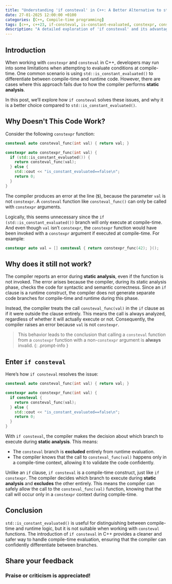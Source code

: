 ```yaml
---
title: "Understanding 'if consteval' in C++: A Better Alternative to std::is_constant_evaluated()"
date: 27-01-2025 12:00:00 +0100
categories: [C++, Compile-time programming]
tags: [c++, c++23, if-consteval, is-constant-evaluated, constexpr, consteval, compile-time, static-analysis, consteval-functions]
description: "A detailed exploration of 'if consteval' and its advantages over std::is_constant_evaluated() in C++."
---
```


## Introduction

When working with `constexpr` and `consteval` in C++, developers may run into some limitations when attempting to evaluate conditions at compile-time. One common scenario is using `std::is_constant_evaluated()` to differentiate between compile-time and runtime code. However, there are cases where this approach fails due to how the compiler performs **static analysis**.

In this post, we’ll explore how `if consteval` solves these issues, and why it is a better choice compared to `std::is_constant_evaluated()`.

## Why Doesn't This Code Work?

Consider the following `constexpr` function:

```c++
consteval auto consteval_func(int val) { return val; }

constexpr auto constexpr_func(int val) {
  if (std::is_constant_evaluated()) {
    return consteval_func(val);
  } else {
    std::cout << "is_constant_evaluated==false\n";
    return 0;
  }
}
```

The compiler produces an error at the line (**`5`**), because the parameter `val` is not `constexpr`. A `consteval` function like `consteval_func()` can only be called with `constexpr` arguments.

Logically, this seems unnecessary since the `if (std::is_constant_evaluated())` branch will only execute at compile-time. And even though `val` isn’t `constexpr`, the `constexpr` function would have been invoked with a `constexpr` argument if executed at compile-time. For example:

```c++
constexpr auto val = [] consteval { return constexpr_func(42); }();
```

## Why does it still not work?

The compiler reports an error during **static analysis**, even if the function is not invoked. The error arises because the compiler, during its static analysis phase, checks the code for syntactic and semantic correctness. Since an `if` clause is a runtime construct, the compiler does not generate separate code branches for compile-time and runtime during this phase.

Instead, the compiler treats the call `consteval_func(val)` in the `if` clause as if it were outside the clause entirely. This means the call is always analyzed, regardless of whether it will actually execute or not. Consequently, the compiler raises an error because `val` is not `constexpr`.

> This behavior leads to the conclusion that calling a `consteval` function from a `constexpr` function with a non-`constexpr` argument is **always** invalid.
{: .prompt-info }

## Enter `if consteval`

Here’s how `if consteval` resolves the issue:

```c++
consteval auto consteval_func(int val) { return val; }

constexpr auto constexpr_func(int val) {
  if consteval {
    return consteval_func(val);
  } else {
    std::cout << "is_constant_evaluated==false\n";
    return 0;
  }
}
```

With `if consteval`, the compiler makes the decision about which branch to execute during **static analysis**. This means:

* The `consteval` branch is **excluded** entirely from runtime evaluation.
* The compiler knows that the call to `consteval_func(val)` happens only in a compile-time context, allowing it to validate the code confidently.

Unlike an `if` clause, `if consteval` is a compile-time construct, just like `if constexpr`. The compiler decides which branch to execute during **static analysis** and **excludes** the other entirely. This means the compiler can safely allow the call to the `consteval_func(val)` function, knowing that the call will occur only in a `constexpr` context during compile-time.

## Conclusion

`std::is_constant_evaluated()` is useful for distinguishing between compile-time and runtime logic, but it is not suitable when working with `consteval` functions. The introduction of `if consteval` in C++ provides a cleaner and safer way to handle compile-time evaluation, ensuring that the compiler can confidently differentiate between branches.

## Share your feedback

### Praise or criticism is appreciated!

<script src="https://giscus.app/client.js"
        data-repo="adamczapla/adamczapla.github.io"
        data-repo-id="R_kgDONv6EUg"
        data-category="Announcements"
        data-category-id="DIC_kwDONv6EUs4CmqH2"
        data-mapping="pathname"
        data-strict="0"
        data-reactions-enabled="1"
        data-emit-metadata="0"
        data-input-position="bottom"
        data-theme="preferred_color_scheme"
        data-lang="en"
        data-loading="lazy"
        crossorigin="anonymous"
        async>
</script>
